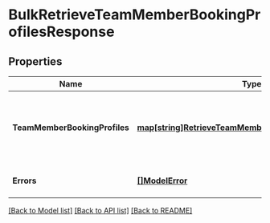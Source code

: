 # BulkRetrieveTeamMemberBookingProfilesResponse

## Properties
Name | Type | Description | Notes
------------ | ------------- | ------------- | -------------
**TeamMemberBookingProfiles** | [**map[string]RetrieveTeamMemberBookingProfileResponse**](RetrieveTeamMemberBookingProfileResponse.md) | The returned team members&#x27; booking profiles, as a map with &#x60;team_member_id&#x60; as the key and [TeamMemberBookingProfile](https://developer.squareup.com/reference/square_2024-01-18/objects/TeamMemberBookingProfile) the value. | [optional] [default to null]
**Errors** | [**[]ModelError**](Error.md) | Errors that occurred during the request. | [optional] [default to null]

[[Back to Model list]](../README.md#documentation-for-models) [[Back to API list]](../README.md#documentation-for-api-endpoints) [[Back to README]](../README.md)

